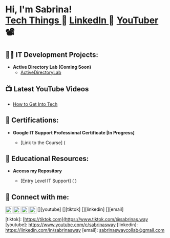 <h1>Hi, I'm Sabrina! <br/><a href="https://github.com/sabrinasway"> Tech Things </a> 💾 <a href="https://www.linkedin.com/in/sabrinasway/">LinkedIn </a> 📇 <a href="https://www.youtube.com/c/sabrinasway">YouTuber</a>📽️</h1>

<h2>👨‍💻 IT Development Projects:</h2>

- <b>Active Directory Lab (Coming Soon)</b>
  - [ActiveDirectoryLab](https://github.com/sabrinasway/xx)

<h2>📺 Latest YouTube Videos</h2>

- [How to Get Into Tech](ComingSoon)


<h2> 🌱 Certifications: </h2>

- <b>Google IT Support Professional Certificate [In Progress]</b>

  - [Link to the Course] (
 
<h2> 🌱 Educational Resources: </h2>

- <b>Access my Repository </b>

  - [Entry Level IT Support] ( )

<h2> 🤳 Connect with me:</h2>

[<img align="left" alt="SabrinasWay | YouTube" width="22px" src="https://cdn.jsdelivr.net/npm/simple-icons@v3/icons/youtube.svg" />][youtube]
[<img align="left" alt="SabrinasWay | TikTok" width="22px" src="https://cdn.jsdelivr.net/npm/simple-icons@3.13.0/icons/tiktok.svg" />][tiktok]
[<img align="left" alt="SabrinasWay | LinkedIn" width="22px" src="https://cdn.jsdelivr.net/npm/simple-icons@v3/icons/linkedin.svg" />][linkedin]
[<img align="left" alt="SabrinasWay | LinkedIn" width="22px" src="https://cdn.jsdelivr.net/npm/simple-icons@3.13.0/icons/gmail.svg" />][email]

[tiktok]: [https://tiktok.com](https://www.tiktok.com/@sabrinas.way
[youtube]: https://www.youtube.com/c/sabrinasway
[linkedin]: https://linkedin.com/in/sabrinasway
[email]: sabrinaswaycollab@gmail.com

<!--
**sabrinasway/sabrinasway** is a ✨ _special_ ✨ repository because its `README.md` (this file) appears on your GitHub profile.

Here are some ideas to get you started:

- 🔭 I’m currently working on ...
- 🌱 I’m currently learning ...
- 👯 I’m looking to collaborate on ...
- 🤔 I’m looking for help with ...
- 💬 Ask me about ...
- 📫 How to reach me: ...
- 😄 Pronouns: ...
- ⚡ Fun fact: ...
-->
